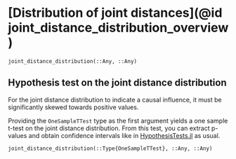 
# [Distribution of joint distances](@id joint_distance_distribution_overview)

```@docs
joint_distance_distribution(::Any, ::Any)
```

## Hypothesis test on the joint distance distribution

For the joint distance distribution to indicate a causal influence, it must be significantly 
skewed towards positive values. 

Providing the `OneSampleTTest` type as the first 
argument yields a one sample t-test on the joint distance distribution. From this test, you can extract p-values and obtain 
confidence intervals like in [HypothesisTests.jl](https://github.com/JuliaStats/HypothesisTests.jl) as usual.

```@docs
joint_distance_distribution(::Type{OneSampleTTest}, ::Any, ::Any)
```
